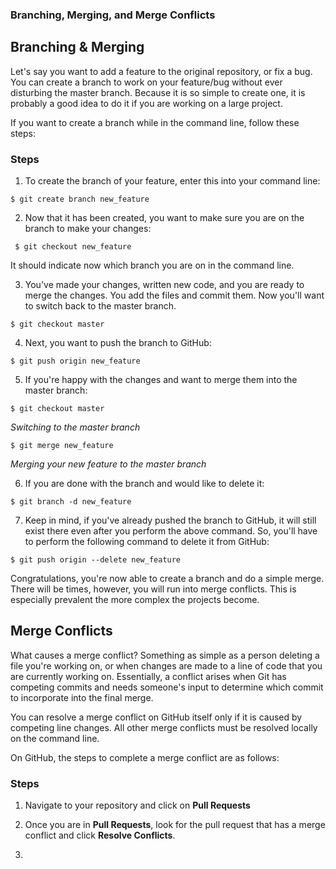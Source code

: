 ### Branching, Merging, and Merge Conflicts


## Branching & Merging

Let's say you want to add a feature to the original repository, or fix a bug. You can create a branch to work on your feature/bug without ever disturbing the master branch. Because it is so simple to create one, it is probably a good idea to do it if you are working on a large project.

If you want to create a branch while in the command line, follow these steps:

### Steps

1. To create the branch of your feature, enter this into your command line: 

```$ git create branch new_feature```

2. Now that it has been created, you want to make sure you are on the branch to make your changes: 

``` $ git checkout new_feature```

It should indicate now which branch you are on in the command line.

3. You've made your changes, written new code, and you are ready to merge the changes. You add the files and commit them. Now you'll want to switch back to the master branch.

```$ git checkout master```

4. Next, you want to push the branch to GitHub:

```$ git push origin new_feature```

5. If you're happy with the changes and want to merge them into the master branch:

```$ git checkout master```

_Switching to the master branch_

```$ git merge new_feature```

_Merging your new feature to the master branch_

6. If you are done with the branch and would like to delete it:

```$ git branch -d new_feature```

7. Keep in mind, if you've already pushed the branch to GitHub, it will still exist there even after you perform the above command. So, you'll have to perform the following command to delete it from GitHub:

```$ git push origin --delete new_feature```

Congratulations, you're now able to create a branch and do a simple merge. There will be times, however, you will run into merge conflicts. This is especially prevalent the more complex the projects become. 

## Merge Conflicts

What causes a merge conflict? Something as simple as a person deleting a file you're working on, or when changes are made to a line of code that you are currently working on. Essentially, a conflict arises when Git has competing commits and needs someone's input to determine which commit to incorporate into the final merge.

You can resolve a merge conflict on GitHub itself only if it is caused by competing line changes. All other merge conflicts must be resolved locally on the command line.

On GitHub, the steps to complete a merge conflict are as follows:

### Steps

1. Navigate to your repository and click on **Pull Requests**

2. Once you are in **Pull Requests**, look for the pull request that has a merge conflict and click **Resolve Conflicts**.

3. 
